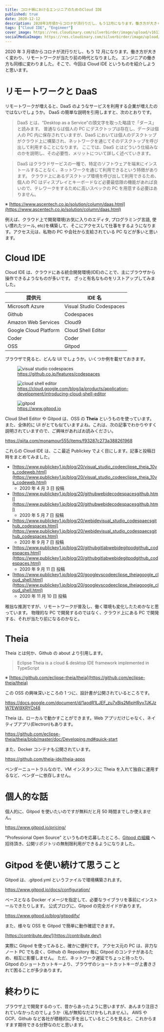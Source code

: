 ```yaml
---
title: コロナ禍におけるエンジニアのためのCloud IDE
published: true
date: 2020-12-12
description: 2020年3月頃からコロナが流行りだし、もう12月になります。働き方が大きく変わり、リモートワークが当たり前の時代となりました。エンジニアの働き方も同様に変わりました。そこで、今回はCloud IDEというものを紹介しようと思います。
tags: ["Cloud IDE", "Engineer"]
cover_image: https://res.cloudinary.com/silverbirder/image/upload/v1613138210/silver-birder.github.io/blog/20201211224606.png
socialMediaImage: https://res.cloudinary.com/silverbirder/image/upload/v1613138210/silver-birder.github.io/blog/20201211224606.png
---
```


2020 年 3 月頃からコロナが流行りだし、もう 12 月になります。働き方が大きく変わり、リモートワークが当たり前の時代となりました。
エンジニアの働き方も同様に変わりました。そこで、今回は Cloud IDE というものを紹介しようと思います。

# リモートワークと DaaS

リモートワークが増えると、DaaS のようなサービスを利用する企業が増えたのではないでしょうか。
DaaS の簡単な説明を引用しますと、次のとおりです。

> DaaS とは、“Desktop as a Service”の頭文字を取った略語で「ダース」と読みます。
> 普通ならば個人の PC にデスクトップは存在し、データは個人の PC 内に保存されていますが、DaaS においては個人のデスクトップがクラウド上に構築され、ネットワークを通じてそのデスクトップを呼び出して利用することになります。
> ここでは、DaaS とはどういう仕組みなのかを説明し、その必要性、メリットについて詳しく述べていきます。

> DaaS はクラウドサービスの一種で、特定のソフトウェアを端末にインストールすることなく、ネットワークを通じて利用できるという特徴があります。
> クラウド上にあるデスクトップ環境を呼び出して利用できるため、個人の PC はディスプレイとキーボードなど必要最低限の機能があれば良いので、テレワークをするために高いスペックの PC を用意する必要はありません。

※ [https://www.ascentech.co.jp/solution/column/daas.html](https://www.ascentech.co.jp/solution/column/daas.html)

例えば、クラウド上で開発環境(お気に入りのエディタ, プログラミング言語, 使い慣れたツール, etc)を構築して、そこにアクセスして仕事をするようになります。アクセス元は、私物の PC や会社から支給されている PC などが多いと思います。

# Cloud IDE

Cloud IDE は、クラウドにある統合開発環境(IDE)のことで、主にブラウザから操作できるようなものが多いです。
ざっと有名なものをリストアップしてみました。

| 提供元                | IDE 名                   |
| --------------------- | ------------------------ |
| Microsoft Azure       | Visual Studio Codespaces |
| Github                | Codespaces               |
| Amazon Web Services   | Cloud9                   |
| Google Cloud Platform | Cloud Shell Editor       |
| Coder                 | Coder                    |
| OSS                   | Gitpod                   |

ブラウザで見ると、どんな UI でしょうか。いくつか例を載せておきます。

<figure title="github-codespaces">
<img alt="visual studio codespaces" src="https://visualstudio.microsoft.com/wp-content/uploads/2020/09/codespaces-vs.png" />
<figcaption><a href="https://github.co.jp/features/codespaces">https://github.co.jp/features/codespaces</a></figcaption>
</figure>

<figure title="cloud-shell-editor">
<img alt="cloud shell editor" src="https://storage.googleapis.com/gweb-cloudblog-publish/images/Cloud_shell_editor.max-2000x2000.jpg" />
<figcaption><a href="https://cloud.google.com/blog/ja/products/application-development/introducing-cloud-shell-editor">https://cloud.google.com/blog/ja/products/application-development/introducing-cloud-shell-editor</a></figcaption>
</figure>

<figure title="gitpod">
<img alt="gitpod" src="https://www.gitpod.io/images/gitpod-editor.jpg" />
<figcaption><a href="https://www.gitpod.io">https://www.gitpod.io</a></figcaption>
</figure>

Cloud Shell Editor や Gitpod は、OSS の **Theia** というものを使っています。
また、全体的に UI がとても似ていますよね。これは、次の記事でわかりやすく説明されていますので、ご興味があればお読みください。

https://qiita.com/monamour555/items/f93287c273a388261968

これらの Cloud IDE は、ここ最近 Publickey でよく目にします。記事と投稿日時をまとめてみました。

- [https://www.publickey1.jp/blog/20/visual_studio_codeeclipse_theia_10vs_codeweb.html](https://www.publickey1.jp/blog/20/visual_studio_codeeclipse_theia_10vs_codeweb.html)
  - 2020 年 4 月 3 日 投稿
- [https://www.publickey1.jp/blog/20/githubwebidecodespacesgithub.html](https://www.publickey1.jp/blog/20/githubwebidecodespacesgithub.html)
  - 2020 年 5 月 7 日 投稿
- [https://www.publickey1.jp/blog/20/webidevisual_studio_codespaecsgithub_codespaces.html](https://www.publickey1.jp/blog/20/webidevisual_studio_codespaecsgithub_codespaces.html)
  - 2020 年 9 月 7 日 投稿
- [https://www.publickey1.jp/blog/20/githubgitlabwebidegitpodgithub_codespaces.html](https://www.publickey1.jp/blog/20/githubgitlabwebidegitpodgithub_codespaces.html)
  - 2020 年 9 月 11 日 投稿
- [https://www.publickey1.jp/blog/20/googlevscodeeclipse_theiagoogle_cloud_shell.html](https://www.publickey1.jp/blog/20/googlevscodeeclipse_theiagoogle_cloud_shell.html)
  - 2020 年 11 月 10 日 投稿

稚拙な推測ですが、リモートワークが普及し、働く環境も変化したためかなと思っています。
物理的な PC で開発するのではなく、クラウド上にある PC で開発する、それが当たり前になるのかなと。

# Theia

Theia とは何か、Github の about より引用します。

> Eclipse Theia is a cloud & desktop IDE framework implemented in TypeScript

※ [https://github.com/eclipse-theia/theia](https://github.com/eclipse-theia/theia)

この OSS の興味深いところの 1 つに、設計書が公開されているところです。

https://docs.google.com/document/d/1aodR1LJEF_zu7xBis2MjpHRyv7JKJzW7EWI9XRYCt48

Theia は、ローカルで動かすことができます。Web アプリだけじゃなく、ネイティブアプリ(Electron)もあります。

https://github.com/eclipse-theia/theia/blob/master/doc/Developing.md#quick-start

また、Docker コンテナも公開されています。

https://github.com/theia-ide/theia-apps

ベンダーニュートラルなので、VM インスタンスに Theia を入れて独自に運用するなど、ベンダーに依存しません。

# 個人的な話

個人的に、Gitpod を使いたいのですが無料だと月 50 時間までしか使えません。

https://www.gitpod.io/pricing/

"Professional Open Source" というものを応募したところ、[Gitpod の組織](https://github.com/gitpod-io) へ招待頂き、公開リポジトリの無制限利用ができるようになりました。

# Gitpod を使い続けて思うこと

Gitpod は、.gitpod.yml というファイルで環境構築されます。

https://www.gitpod.io/docs/configuration/

ベースとなる Docker イメージを指定して、必要なライブラリを事前にインストールできたりします。
公式ブログに、Gitpod の完全ガイドがあります。

https://www.gitpod.io/blog/gitpodify/

また、様々な OSS を Gitpod で簡単に動作確認できます。

[https://contribute.dev/](https://contribute.dev/)

実際に Gitpod を使ってみると、確かに便利です。
アクセス元の PC は、非力なノート PC でも良く、Github の Repository 毎に Gitpod のコンテナがあるため、相互に影響しません。
ただ、ネットワーク遅延でちょっと待ったり、Gitpod のショートカットキーより、ブラウザのショートカットキーが上書きされて困ることが多少あります。

# 終わりに

ブラウザ上で開発するのって、昔からあったように思いますが、あんまり注目されていなかったのでしょうか（私が無知なだけかもしれません）。
AWS や GCP、Github など各社が積極的に手を出しているところを見ると、これからますます期待できる分野なのだと思います。
